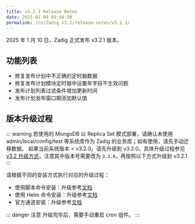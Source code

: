 ```yaml
---
title: v3.2.1 Release Notes
date: 2025-01-09 09:44:50
permalink: /cn/Zadig v3.2/release-notes/v3.2.1/
---
```


2025 年 1 月 10 日，Zadig 正式发布 v3.2.1 版本。

## 功能列表

- 修复发布计划中不正确的定时器数据
- 修复发布计划模块定时器中设置年字段不生效问题
- 发布计划列表过滤条件增加更新时间
- 发布计划发布窗口期添加默认值

## 版本升级过程

::: warning
若使用的 MongoDB 以 Replica Set 模式部署，请确认未使用 admin/local/config/test 等系统库作为 Zadig 的业务库；如有使用，请先手动迁移数据。
如果当前系统版本 < v3.2.0，请先升级到 v3.2.0，具体升级过程参见 [v3.2 升级方式](/cn/Zadig%20v3.2/release-notes/v3.2.0/#版本升级过程)，注意其中版本号需要改为 `3.2.0`，再按照以下方式升级到 v3.2.1
:::

请根据不同的安装方式执行对应的升级过程：

- 使用脚本命令安装：升级参考[文档](/cn/Zadig%20v3.2/install/helm-deploy/#升级)
- 使用 Helm 命令安装：升级参考[文档](/cn/Zadig%20v3.2/install/helm-deploy/#升级)
- 官方通道安装：升级参考[文档](/cn/Zadig%20v3.2/stable/install/#升级)

::: danger 注意
升级完毕后，需要手动重启 cron 组件。
:::
